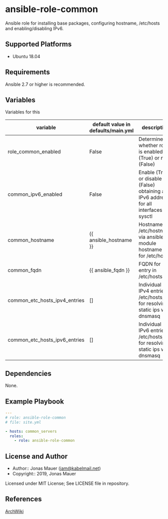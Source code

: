 # ansible-role-common

Ansible role for installing base packages, configuring hostname, /etc/hosts and enabling/disabling IPv6.

## Supported Platforms

* Ubuntu 18.04

## Requirements

Ansible 2.7 or higher is recommended.

## Variables

Variables for this

| variable | default value in defaults/main.yml | description |
| -------- | ---------------------------------- | ----------- |
| role_common_enabled | False | Determine whether role is enabled (True) or not (False) |
| common_ipv6_enabled | False | Enable (True) or disable (False) obtaining an IPv6 address for all interfaces via sysctl |
| common_hostname | {{ ansible_hostname }} | Hostname in /etc/hostname via ansible module hostname and for /etc/hosts |
| common_fqdn | {{ ansible_fqdn }} | FQDN for entry in /etc/hosts |
| common_etc_hosts_ipv4_entries | [] | Individual IPv4 entries in /etc/hosts, i.e. for resolving static ips with dnsmasq |
| common_etc_hosts_ipv6_entries | [] | Individual IPv6 entries in /etc/hosts, i.e. for resolving static ips with dnsmasq |

## Dependencies

None.

## Example Playbook

```yaml
---
# role: ansible-role-common
# file: site.yml

- hosts: common_servers
  roles:
    - role: ansible-role-common
```

## License and Author

- Author:: Jonas Mauer (<jam@kabelmail.net>)
- Copyright:: 2019, Jonas Mauer

Licensed under MIT License;
See LICENSE file in repository.

## References

[ArchWiki](https://wiki.archlinux.org/)